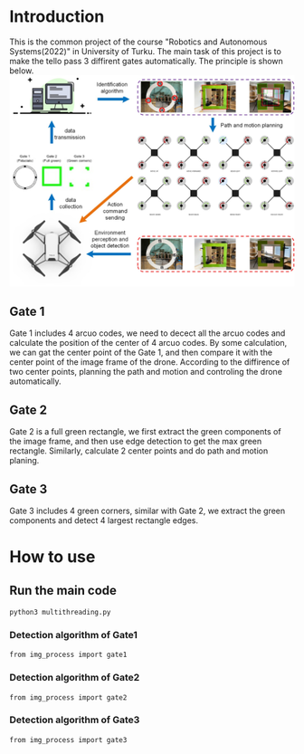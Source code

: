 # Introduction
This is the common project of the course "Robotics and Autonomous Systems(2022)" in University of Turku. The main task of this project is to make the tello pass 3 diffirent gates automatically. The principle is shown below.
<img src="img/System.jpeg" width=2500>
## Gate 1
Gate 1 includes 4 arcuo codes, we need to decect all the arcuo codes and calculate the position of the center of 4 arcuo codes. By some calculation, we can gat the center point of the Gate 1, and then compare it with the center point of the image frame of the drone. According to the diffirence of two center points, planning the path and motion and controling the drone automatically.
## Gate 2
Gate 2 is a full green rectangle, we first extract the green components of the image frame, and then use edge detection to get the max green rectangle. Similarly, calculate 2 center points and do path and motion planing.
## Gate 3
Gate 3 includes 4 green corners, similar with Gate 2, we extract the green components and detect 4 largest rectangle edges.
# How to use
## Run the main code
```
python3 multithreading.py
```
### Detection algorithm of Gate1
```
from img_process import gate1
```
### Detection algorithm of Gate2
```
from img_process import gate2
```
### Detection algorithm of Gate3
```
from img_process import gate3
```
